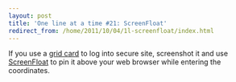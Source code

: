 ```yaml
---
layout: post
title: 'One line at a time #21: ScreenFloat'
redirect_from: /home/2011/10/04/1l-screenfloat/index.html
---
```

<p>If you use a <a href="http://www.tomsguide.com/us/factor-authentication-in-online-banking,review-678-5.html">grid card</a> to log into secure site, screenshot it and use <a href="http://www.screenfloatapp.com/">ScreenFloat</a> to pin it above your web browser while entering the coordinates.</p>
